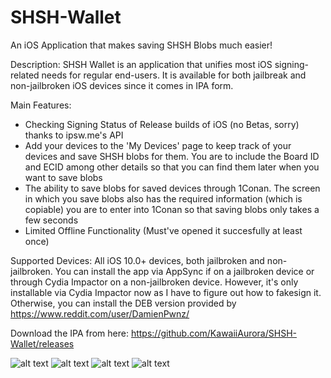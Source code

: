 # SHSH-Wallet
An iOS Application that makes saving SHSH Blobs much easier!

Description: SHSH Wallet is an application that unifies most iOS signing-related needs for regular end-users. It is available for both jailbreak and non-jailbroken iOS devices since it comes in IPA form.

Main Features:
* Checking Signing Status of Release builds of iOS (no Betas, sorry) thanks to ipsw.me's API
* Add your devices to the 'My Devices' page to keep track of your devices and save SHSH blobs for them. You are to include the Board ID and ECID among other details so that you can find them later when you want to save blobs
* The ability to save blobs for saved devices through 1Conan. The screen in which you save blobs also has the required information (which is copiable) you are to enter into 1Conan so that saving blobs only takes a few seconds
* Limited Offline Functionality (Must've opened it succesfully at least once)

Supported Devices: All iOS 10.0+ devices, both jailbroken and non-jailbroken. You can install the app via AppSync if on a jailbroken device or through Cydia Impactor on a non-jailbroken device. However, it's only installable via Cydia Impactor now as I have to figure out how to fakesign it. Otherwise, you can install the DEB version provided by https://www.reddit.com/user/DamienPwnz/

Download the IPA from here: https://github.com/KawaiiAurora/SHSH-Wallet/releases

![alt text](https://raw.githubusercontent.com/KawaiiAurora/SHSH-Wallet/master/Screenshots/S1.jpeg)
![alt text](https://raw.githubusercontent.com/KawaiiAurora/SHSH-Wallet/master/Screenshots/S2.jpeg)
![alt text](https://raw.githubusercontent.com/KawaiiAurora/SHSH-Wallet/master/Screenshots/S3.jpeg)
![alt text](https://raw.githubusercontent.com/KawaiiAurora/SHSH-Wallet/master/Screenshots/S4.jpeg)
